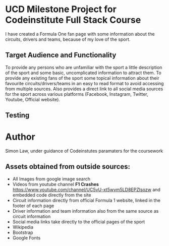 # UCD Milestone Project for Codeinstitute Full Stack Course

I have created a Formula One fan page with some information about the circuits, drivers and teams, because of my love of the sport.

## Target Audience and Functionality

To provide any persons who are unfamiliar with the sport a little description of the sport and some basic, uncomplicated information to attract them.
To provide any existing fans of the sport some topical information about their favourite circuits/drivers/teams in an easy to read format to avoid accessing from multiple sources.
Also provides a direct link to all social media sources for the sport across various platforms (Facebook, Instagram, Twitter, Youtube, Official website).

## Testing



# Author

Simon Law, under guidance of Codeinstutes paramaters for the coursework

## Assets obtained from outside sources:

* All Images from google image search
* Videos from youtube channel **F1 Crashes** https://www.youtube.com/channel/UC5vU-xt5wvm5LD8EPZIsozw and embedded code directly from the site
* Circuit information directly from official Formula 1 website, linked in the footer of each page
* Driver information and team information also from the same source as circuit information
* Social media links take directly to the official pages of the sport
* Wikipedia
* Bootstrap
* Google Fonts
